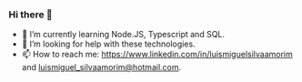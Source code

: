 ### Hi there 👋

- 🌱 I’m currently learning Node.JS, Typescript and SQL.
- 🤔 I’m looking for help with these technologies.
- 📫 How to reach me: https://www.linkedin.com/in/luismiguelsilvaamorim and luismiguel_silvaamorim@hotmail.com.
